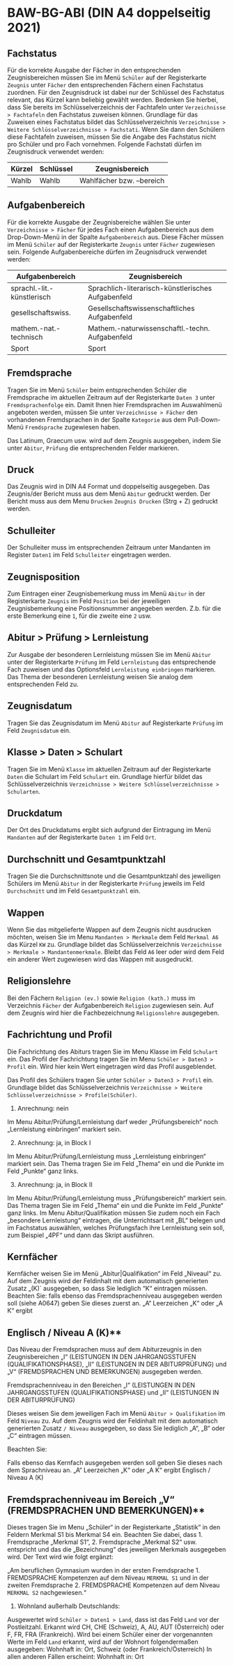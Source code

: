 ﻿# BAW-BG-ABI (DIN A4 doppelseitig 2021)

## Fachstatus

Für die korrekte Ausgabe der Fächer in den entsprechenden Zeugnisbereichen müssen Sie im Menü `Schüler` auf der Registerkarte `Zeugnis` unter `Fächer` den entsprechenden Fächern einen Fachstatus zuordnen. Für den Zeugnisdruck ist dabei nur der Schlüssel des Fachstatus relevant, das Kürzel kann beliebig gewählt werden. Bedenken Sie hierbei, dass Sie bereits im Schlüsselverzeichnis der Fachtafeln unter `Verzeichnisse > Fachtafeln` den Fachstatus zuweisen können. Grundlage für das Zuweisen eines Fachstatus bildet das Schlüsselverzeichnis `Verzeichnisse > Weitere Schlüsselverzeichnisse > Fachstati`. Wenn Sie dann den Schülern diese Fachtafeln zuweisen, müssen Sie die Angabe des Fachstatus nicht pro Schüler und pro Fach vornehmen.
Folgende Fachstati dürfen im Zeugnisdruck verwendet werden:

Kürzel|Schlüssel|Zeugnisbereich
--|--|--
Wahlb|Wahlb|Wahlfächer bzw. –bereich

## Aufgabenbereich

 Für die korrekte Ausgabe der Zeugnisbereiche wählen Sie unter `Verzeichnisse > Fächer` für jedes Fach einen Aufgabenbereich aus dem Drop-Down-Menü in der Spalte `Aufgabenbereich` aus. Diese Fächer müssen im Menü `Schüler` auf der Registerkarte `Zeugnis` unter `Fächer` zugewiesen sein. Folgende Aufgabenbereiche dürfen im Zeugnisdruck verwendet werden:

Aufgabenbereich|Zeugnisbereich
--|--
sprachl.-lit.-künstlerisch|Sprachlich-literarisch-künstlerisches Aufgabenfeld
gesellschaftswiss.|Gesellschaftswissenschaftliches Aufgabenfeld
mathem.-nat.-technisch|Mathem.-naturwissenschaftl.-techn. Aufgabenfeld
Sport|Sport

## Fremdsprache

Tragen Sie im Menü `Schüler` beim entsprechenden Schüler die Fremdsprache im aktuellen Zeitraum auf der Registerkarte `Daten 3` unter `Fremdsprachenfolge` ein. Damit Ihnen hier Fremdsprachen im Auswahlmenü angeboten werden, müssen Sie unter `Verzeichnisse > Fächer` den vorhandenen Fremdsprachen in der Spalte `Kategorie` aus dem Pull-Down-Menü `Fremdsprache` zugewiesen haben.

Das Latinum, Graecum usw. wird auf dem Zeugnis ausgegeben, indem Sie unter `Abitur`, `Prüfung` die entsprechenden Felder markieren.

## Druck

Das Zeugnis wird in DIN A4 Format und doppelseitig ausgegeben.
Das Zeugnis/der Bericht muss aus dem Menü `Abitur` gedruckt werden.
Der Bericht muss aus dem Menu `Drucken` `Zeugnis Drucken` (Strg + Z) gedruckt werden.

## Schulleiter

Der Schulleiter muss im entsprechenden Zeitraum unter Mandanten im Register `Daten1` im Feld `Schulleiter` eingetragen werden.

## Zeugnisposition

Zum Eintragen einer Zeugnisbemerkung muss im Menü `Abitur` in der Registerkarte `Zeugnis` im Feld `Position` bei der jeweiligen Zeugnisbemerkung eine Positionsnummer angegeben werden. Z.b. für die erste Bemerkung eine `1`, für die zweite eine `2` usw. 

## Abitur > Prüfung > Lernleistung

Zur Ausgabe der besonderen Lernleistung müssen Sie im Menü `Abitur` unter der Registerkarte `Prüfung` im Feld `Lernleistung` das entsprechende Fach zuweisen und das Optionsfeld `Lernleistung einbringen` markieren. Das Thema der besonderen Lernleistung weisen Sie analog dem entsprechenden Feld zu.

## Zeugnisdatum

Tragen Sie das Zeugnisdatum im Menü `Abitur` auf Registerkarte `Prüfung` im Feld `Zeugnisdatum` ein.

## Klasse > Daten > Schulart

Tragen Sie im Menü `Klasse` im aktuellen Zeitraum auf der Registerkarte `Daten` die Schulart im Feld `Schulart` ein. Grundlage hierfür bildet das Schlüsselverzeichnis `Verzeichnisse > Weitere Schlüsselverzeichnisse > Schularten`.

## Druckdatum

Der Ort des Druckdatums ergibt sich aufgrund der Eintragung im Menü `Mandanten` auf der Registerkarte `Daten 1` im Feld `Ort`.

## Durchschnitt und Gesamtpunktzahl

Tragen Sie die Durchschnittsnote und die Gesamtpunktzahl des jeweiligen Schülers im Menü `Abitur`  in der Registerkarte `Prüfung` jeweils im Feld `Durchschnitt` und im Feld `Gesamtpunktzahl` ein.

## Wappen

Wenn Sie das mitgelieferte Wappen auf dem Zeugnis nicht ausdrucken möchten, weisen Sie im Menu `Mandanten > Merkmale` dem Feld `Merkmal A6` das Kürzel `KW` zu.  Grundlage bildet das Schlüsselverzeichnis `Verzeichnisse > Merkmale > Mandantenmerkmale`. Bleibt das Feld `A6` leer oder wird dem Feld ein anderer Wert zugewiesen wird das Wappen mit ausgedruckt.

## Religionslehre

Bei den Fächern `Religion (ev.)` sowie `Religion (kath.)` muss im Verzeichnis `Fächer` der Aufgabenbereich `Religion` zugewiesen sein. Auf dem Zeugnis wird hier die Fachbezeichnung `Religionslehre` ausgegeben.

## Fachrichtung und Profil

Die Fachrichtung des Abiturs tragen Sie im Menu Klasse im Feld `Schulart` ein. Das Profil der Fachrichtung tragen Sie im Menu `Schüler > Daten3 > Profil` ein. Wird hier kein Wert eingetragen wird das Profil ausgeblendet.

Das Profil des Schülers tragen Sie unter `Schüler > Daten3 > Profil` ein. Grundlage bildet das Schlüsselverzeichnis `Verzeichnisse > Weitere Schlüsselverzeichnisse > Profile(Schüler)`.

1. Anrechnung: nein

Im Menu Abitur/Prüfung/Lernleistung darf weder „Prüfungsbereich“ noch „Lernleistung einbringen“ markiert sein.

2. Anrechnung: ja, in Block I

Im Menu Abitur/Prüfung/Lernleistung  muss „Lernleistung einbringen“ markiert sein. Das Thema tragen Sie im Feld „Thema“ ein und die Punkte im Feld „Punkte“ ganz links. 

3. Anrechnung: ja, in Block II

Im Menu Abitur/Prüfung/Lernleistung  muss „Prüfungsbereich“ markiert sein. Das Thema tragen Sie im Feld „Thema“ ein und die Punkte im Feld „Punkte“ ganz links. Im Menu Abitur/Qualifikation müssen Sie zudem noch ein Fach „besondere Lernleistung“ eintragen, die Unterrichtsart mit „BL“ belegen und im Fachstatus auswählen, welches Prüfungsfach ihre Lernleistung sein soll, zum Beispiel „4PF“ und dann das Skript ausführen.

## Kernfächer

Kernfächer weisen Sie im Menü „Abitur|Qualifikation“ im Feld „Niveaul“ zu. Auf dem Zeugnis wird der Feldinhalt mit dem automatisch generierten Zusatz  „(K)` ausgegeben, so dass Sie lediglich “K“ eintragen müssen. Beachten Sie: falls ebenso  das Fremdsprachenniveau ausgegeben werden soll (siehe A0647) geben Sie dieses zuerst an.  „A“ Leerzeichen „K“ oder „A K“ ergibt 

## Englisch / Niveau A (K)**

Das Niveau der Fremdsprachen muss auf dem Abiturzeugnis in den Zeugnisbereichen „I“ (LEISTUNGEN IN DEN JAHRGANGSSTUFEN (QUALIFIKATIONSPHASE), „II“ (LEISTUNGEN IN DER ABITURPRÜFUNG) und „V“ (FREMDSPRACHEN UND BEMERKUNGEN) ausgegeben werden. 

Fremdsprachenniveau in den Bereichen  „I“ (LEISTUNGEN IN DEN JAHRGANGSSTUFEN (QUALIFIKATIONSPHASE) und  „II“ (LEISTUNGEN IN DER ABITURPRÜFUNG)  

Dieses weisen Sie dem jeweiligen Fach im Menü `Abitur > Qualifikation` im Feld `Niveau` zu. Auf dem Zeugnis wird der Feldinhalt mit dem automatisch generierten Zusatz  `/ Niveau` ausgegeben, so dass Sie lediglich „A“, „B“ oder „C“ eintragen müssen. 

Beachten Sie: 

Falls ebenso  das Kernfach ausgegeben werden soll geben Sie dieses nach dem Sprachniveau an.  „A“ Leerzeichen „K“ oder „A K“ ergibt Englisch / Niveau A (K)   

## Fremdsprachenniveau im Bereich „V“ (FREMDSPRACHEN UND BEMERKUNGEN)**

Dieses tragen Sie im Menu „Schüler“ in der Registerkarte „Statistik“ in den Feldern Merkmal S1 bis Merkmal S4 ein. Beachten Sie dabei, dass 1. Fremdsprache „Merkmal S1“, 2. Fremdsprache „Merkmal S2“ usw. entspricht und das die „Bezeichnung“ des jeweiligen Merkmals ausgegeben wird. Der Text wird wie folgt ergänzt:

„Am beruflichen Gymnasium wurden in der ersten Fremdsprache 1. FREMDSPRACHE Kompetenzen auf dem Niveau `MERKMAL S1` und in der zweiten Fremdsprache 2. FREMDSPRACHE Kompetenzen auf dem Niveau `MERKMAL S2` nachgewiesen.“
  
1. Wohnland außerhalb Deutschlands:

Ausgewertet wird `Schüler > Daten1 > Land`, dass ist das Feld `Land` vor der Postleitzahl. Erkannt wird CH, CHE (Schweiz), A, AU, AUT (Österreich) oder F, FR, FRA (Frankreich). Wird bei einem Schüler einer der vorgenannten Werte im Feld `Land` erkannt, wird auf der Wohnort folgendermaßen ausgegeben:
Wohnhaft in: Ort, Schweiz (oder Frankreich/Österreich)
In allen anderen Fällen erscheint:
Wohnhaft in: Ort